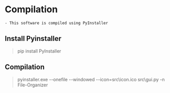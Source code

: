 # Compilation
    - This software is compiled using PyInstaller

## Install Pyinstaller

> pip install PyInstaller

## Compilation

> pyinstaller.exe --onefile --windowed --icon=src\icon.ico src\gui.py -n File-Organizer
